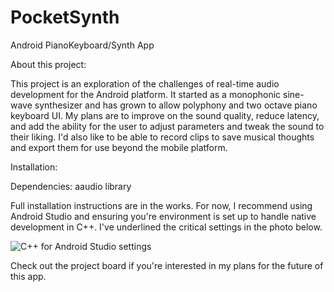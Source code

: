 # PocketSynth
 Android PianoKeyboard/Synth App

About this project:

This project is an exploration of the challenges of real-time audio development for the Android platform. It started as a monophonic sine-wave synthesizer and has grown to allow polyphony and two octave piano keyboard UI. My plans are to improve on the sound quality, reduce latency, and add the ability for the user to adjust parameters and tweak the sound to their liking. I'd also like to be able to record clips to save musical thoughts and export them for use beyond the mobile platform.

Installation:

Dependencies: aaudio library

Full installation instructions are in the works. For now, I recommend using Android Studio and ensuring you're environment is set up to handle native development in C++. I've underlined the critical settings in the photo below.

![C++ for Android Studio settings](https://github.com/mcfredrick/PocketSynth/blob/master/AStudioSettings.png)

Check out the project board if you're interested in my plans for the future of this app.
